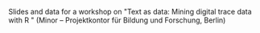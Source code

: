 Slides and data for a workshop on "Text as data: Mining digital trace data with R " (Minor – Projektkontor für Bildung und Forschung, Berlin)
